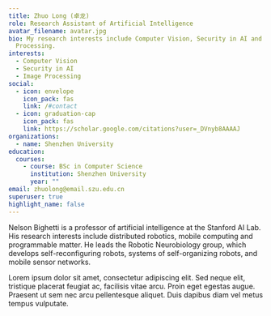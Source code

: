 ```yaml
---
title: Zhuo Long (卓龙)
role: Research Assistant of Artificial Intelligence
avatar_filename: avatar.jpg
bio: My research interests include Computer Vision, Security in AI and Image
  Processing.
interests:
  - Computer Vision
  - Security in AI
  - Image Processing
social:
  - icon: envelope
    icon_pack: fas
    link: /#contact
  - icon: graduation-cap
    icon_pack: fas
    link: https://scholar.google.com/citations?user=_DVnyb8AAAAJ
organizations:
  - name: Shenzhen University
education:
  courses:
    - course: BSc in Computer Science
      institution: Shenzhen University
      year: ""
email: zhuolong@email.szu.edu.cn
superuser: true
highlight_name: false
---
```

Nelson Bighetti is a professor of artificial intelligence at the Stanford AI Lab. His research interests include distributed robotics, mobile computing and programmable matter. He leads the Robotic Neurobiology group, which develops self-reconfiguring robots, systems of self-organizing robots, and mobile sensor networks.

Lorem ipsum dolor sit amet, consectetur adipiscing elit. Sed neque elit, tristique placerat feugiat ac, facilisis vitae arcu. Proin eget egestas augue. Praesent ut sem nec arcu pellentesque aliquet. Duis dapibus diam vel metus tempus vulputate.
